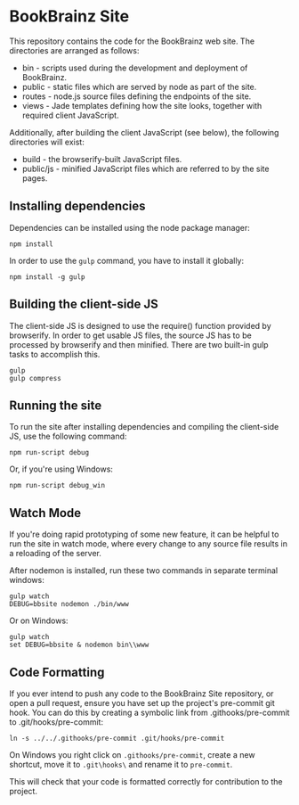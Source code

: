 BookBrainz Site
===============

This repository contains the code for the BookBrainz web site. The directories
are arranged as follows:

* bin - scripts used during the development and deployment of BookBrainz.
* public - static files which are served by node as part of the site.
* routes - node.js source files defining the endpoints of the site.
* views - Jade templates defining how the site looks, together with required
  client JavaScript.

Additionally, after building the client JavaScript (see below), the following
directories will exist:

* build - the browserify-built JavaScript files.
* public/js - minified JavaScript files which are referred to by the
  site pages.

Installing dependencies
-----------------------

Dependencies can be installed using the node package manager:

    npm install

In order to use the `gulp` command, you have to install it globally:

    npm install -g gulp

Building the client-side JS
---------------------------

The client-side JS is designed to use the require() function provided by
browserify. In order to get usable JS files, the source JS has to be processed
by browserify and then minified. There are two built-in gulp tasks to
accomplish this.

    gulp
    gulp compress

Running the site
----------------

To run the site after installing dependencies and compiling the client-side JS,
use the following command:

    npm run-script debug

Or, if you're using Windows:

    npm run-script debug_win

Watch Mode
----------

If you're doing rapid prototyping of some new feature, it can be helpful to run the site in watch mode,
where every change to any source file results in a reloading of the server.

After nodemon is installed, run these two commands in separate terminal windows:

    gulp watch
    DEBUG=bbsite nodemon ./bin/www

Or on Windows:

    gulp watch
    set DEBUG=bbsite & nodemon bin\\www

Code Formatting
---------------

If you ever intend to push any code to the BookBrainz Site repository, or open
a pull request, ensure you have set up the project's pre-commit git hook. You
can do this by creating a symbolic link from .githooks/pre-commit to
.git/hooks/pre-commit:

    ln -s ../../.githooks/pre-commit .git/hooks/pre-commit
    
  On Windows you right click on `.githooks/pre-commit`, create a new shortcut, move it to `.git\hooks\` and rename it to `pre-commit`.

This will check that your code is formatted correctly for contribution to the
project.
